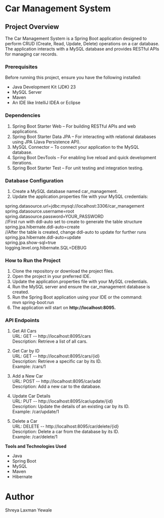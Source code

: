 # Car Management System

## Project Overview

The Car Management System is a Spring Boot application designed to perform CRUD (Create, Read, Update, Delete) operations on a car database. The application interacts with a MySQL database and provides RESTful APIs for managing car records.

### Prerequisites

Before running this project, ensure you have the following installed:

* Java Development Kit (JDK) 23  
* MySQL Server  
* Maven  
* An IDE like IntelliJ IDEA or Eclipse

### Dependencies 

1. Spring Boot Starter Web – For building RESTful APIs and web applications.  
2. Spring Boot Starter Data JPA – For interacting with relational databases using JPA (Java Persistence API).  
3. MySQL Connector – To connect your application to the MySQL database.  
4. Spring Boot DevTools – For enabling live reload and quick development iterations.  
5. Spring Boot Starter Test – For unit testing and integration testing.  

### Database Configuration

1. Create a MySQL database named car_management.  
2. Update the application.properties file with your MySQL credentials:

spring.datasource.url=jdbc:mysql://localhost:3306/car_management  
spring.datasource.username=root  
spring.datasource.password=YOUR_PASSWORD  
//First run with ddl-auto set to create to generate the table structure  
spring.jpa.hibernate.ddl-auto=create  
//After the table is created, change ddl-auto to update for further runs  
spring.jpa.hibernate.ddl-auto=update  
spring.jpa.show-sql=true  
logging.level.org.hibernate.SQL=DEBUG  

### How to Run the Project

1. Clone the repository or download the project files.  
2. Open the project in your preferred IDE.  
3. Update the application.properties file with your MySQL credentials.  
4. Run the MySQL server and ensure the car_management database is created.  
5. Run the Spring Boot application using your IDE or the command:  
    mvn spring-boot:run  
6. The application will start on **http://localhost:8095.**  

### API Endpoints

1. Get All Cars  
URL: GET -- http://localhost:8095/cars  
Description: Retrieve a list of all cars.  

2. Get Car by ID  
URL: GET --  http://localhost:8095/cars/{id}  
Description: Retrieve a specific car by its ID.  
Example: /cars/1  

3. Add a New Car  
URL: POST -- http://localhost:8095/car/add  
Description: Add a new car to the database.  

4. Update Car Details  
URL: PUT -- http://localhost:8095/car/update/{id}  
Description: Update the details of an existing car by its ID.  
Example: /car/update/1  

5. Delete a Car  
URL: DELETE -- http://localhost:8095/car/delete/{id}  
Description: Delete a car from the database by its ID.  
Example: /car/delete/1  

**Tools and Technologies Used**

* Java  
* Spring Boot  
* MySQL  
* Maven  
* Hibernate  

# Author
Shreya Laxman Yewale




